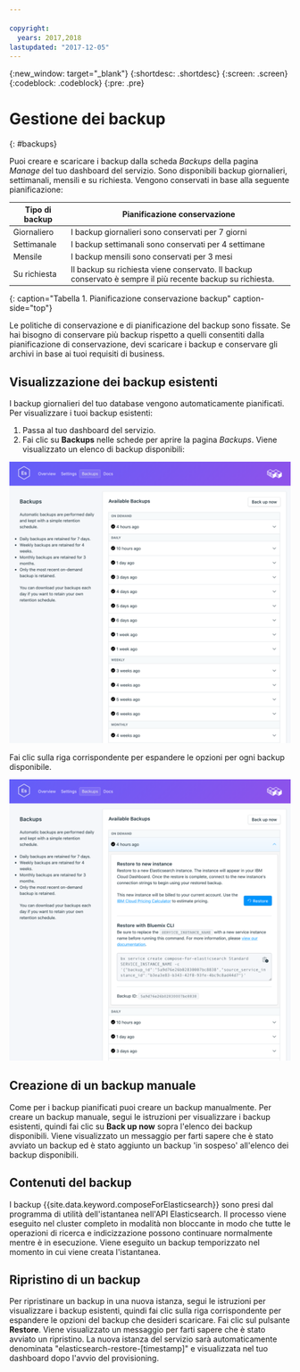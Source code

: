 ```yaml
---

copyright:
  years: 2017,2018
lastupdated: "2017-12-05"
---
```


{:new_window: target="_blank"}
{:shortdesc: .shortdesc}
{:screen: .screen}
{:codeblock: .codeblock}
{:pre: .pre}

# Gestione dei backup
{: #backups}

Puoi creare e scaricare i backup dalla scheda _Backups_ della pagina _Manage_ del tuo dashboard del servizio. Sono disponibili backup giornalieri, settimanali, mensili e su richiesta. Vengono conservati in base alla seguente pianificazione:

Tipo di backup|Pianificazione conservazione
----------|-----------
Giornaliero|I backup giornalieri sono conservati per 7 giorni
Settimanale|I backup settimanali sono conservati per 4 settimane 
Mensile |I backup mensili sono conservati per 3 mesi 
Su richiesta|Il backup su richiesta viene conservato. Il backup conservato è sempre il più recente backup su richiesta.
{: caption="Tabella 1. Pianificazione conservazione backup" caption-side="top"}

Le politiche di conservazione e di pianificazione del backup sono fissate. Se hai bisogno di conservare più backup rispetto a quelli consentiti dalla pianificazione di conservazione, devi scaricare i backup e conservare gli archivi in base ai tuoi requisiti di business.

## Visualizzazione dei backup esistenti

I backup giornalieri del tuo database vengono automaticamente pianificati. Per visualizzare i tuoi backup esistenti:

1. Passa al tuo dashboard del servizio.
2. Fai clic su **Backups** nelle schede per aprire la pagina _Backups_. Viene visualizzato un elenco di backup disponibili:

  ![Backup disponibili](./images/elastic_search-backups-show.png "Un elenco di backup disponibili.")

Fai clic sulla riga corrispondente per espandere le opzioni per ogni backup disponibile.

![Opzioni backup](./images/elastic_search-backups-options.png "Opzioni per il backup.") 

## Creazione di un backup manuale

Come per i backup pianificati puoi creare un backup manualmente. Per creare un backup manuale, segui le istruzioni per visualizzare i backup esistenti, quindi fai clic su **Back up now** sopra l'elenco dei backup disponibili. Viene visualizzato un messaggio per farti sapere che è stato avviato un backup ed è stato aggiunto un backup 'in sospeso' all'elenco dei backup disponibili.

## Contenuti del backup

I backup {{site.data.keyword.composeForElasticsearch}} sono presi dal programma di utilità dell'istantanea nell'API Elasticsearch. Il processo viene eseguito nel cluster completo in modalità non bloccante in modo che tutte le operazioni di ricerca e indicizzazione possono continuare normalmente mentre è in esecuzione. Viene eseguito un backup temporizzato nel momento in cui viene creata l'istantanea.

## Ripristino di un backup
Per ripristinare un backup in una nuova istanza, segui le istruzioni per visualizzare i backup esistenti, quindi fai clic sulla riga corrispondente per espandere le opzioni del backup che desideri scaricare. Fai clic sul pulsante **Restore**. Viene visualizzato un messaggio per farti sapere che è stato avviato un ripristino. La nuova istanza del servizio sarà automaticamente denominata "elasticsearch-restore-[timestamp]" e visualizzata nel tuo dashboard dopo l'avvio del provisioning.
